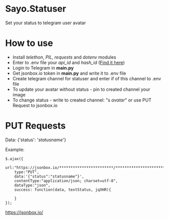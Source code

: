 # Sayo.Statuser
Set your status to telegram user avatar

# How to use

* Install *telethon*, *PIL*, *requests* and *dotenv* modules
* Enter to .env file your *api_id* and *hash_id* ([Find it here](https://my.telegram.org/))
* Login to Telegram in **main.py**
* Get jsonbox.io token in **main.py** and write it to .env file
* Create telegram channel for statuser and enter if of this channel to .env file
* To update your avatar without status - pin to created channel your image 
* To change status - write to created channel: "s *avatar*" or use PUT Request to jsonbox.io

# PUT Requests
Data: {'status': '*statusname*'}

Example: 
```
$.ajax({
    url:"https://jsonbox.io/************************/***********************",
    type:"PUT",
    data:'{"status":"statusname"}',
    contentType:"application/json; charset=utf-8",
    dataType:"json",
    success: function(data, textStatus, jqXHR){
    
    }
});
```
https://jsonbox.io/
